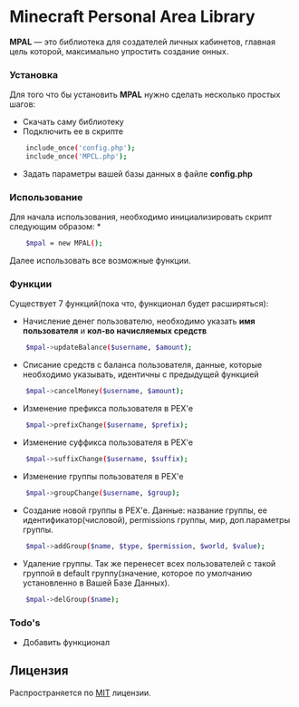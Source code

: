 # Minecraft Personal Area Library
**MPAL** — это библиотека для создателей личных кабинетов, главная цель которой, максимально упростить создание онных.

### Установка
Для того что бы установить **MPAL** нужно сделать несколько простых шагов:
* Скачать саму библиотеку
* Подключить ее в скрипте
```sh
    include_once('config.php');
    include_once('MPCL.php');
```
* Задать параметры вашей базы данных в файле **config.php**

### Использование
Для начала использования, необходимо инициализировать скрипт следующим образом:
* 
```sh
    $mpal = new MPAL();
```

Далее использовать все возможные функции.

### Функции
Существует 7 функций(пока что, функционал будет расширяться):
* Начисление денег пользователю, необходимо указать **имя пользователя** и **кол-во начисляемых средств**
```sh
    $mpal->updateBalance($username, $amount);
```
* Списание средств с баланса пользователя, данные, которые необходимо указывать, идентичны с предыдущей функцией
```sh
    $mpal->cancelMoney($username, $amount);
```
* Изменение префикса пользователя в PEX'e
```sh
    $mpal->prefixChange($username, $prefix);
```
* Изменение суффикса пользователя в PEX'e
```sh
    $mpal->suffixChange($username, $suffix);
```
* Изменение группы пользователя в PEX'e
```sh
    $mpal->groupChange($username, $group);
```
* Создание новой группы в PEX'e. Данные: название группы, ее идентификатор(числовой), permissions группы, мир, доп.параметры группы.
```sh
    $mpal->addGroup($name, $type, $permission, $world, $value);
```
* Удаление группы. Так же перенесет всех пользователей с такой группой в default группу(значение, которое по умолчанию установленно в Вашей Базе Данных).
```sh
    $mpal->delGroup($name);
```

### Todo's

 - Добавить функционал

Лицензия
----

Распространяется по [MIT](https://github.com/I7uoHep/minecraftLibrary/blob/master/LICENSE) лицензии.
